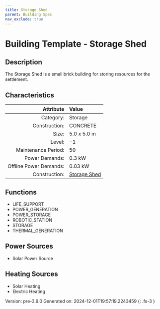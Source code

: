 ```yaml
---
title: Storage Shed
parent: Building Spec
nav_exclude: true
---
```

# Building Template - Storage Shed

## Description
The Storage Shed is a small brick building for storing resources for the settlement.

## Characteristics

| Attribute      | Value |
|--------:|:------|
|Category:|Storage|
|Construction:|CONCRETE|
|Size:|5.0 x 5.0 m|
|Level:|-1|
|Maintenance Period:|50|
|Power Demands:|0.3 kW|
|Offline Power Demands:|0.03 kW|
|Construction:|[Storage Shed](../construction/storage-shed.html)|

## Functions
      
- LIFE_SUPPORT
- POWER_GENERATION
- POWER_STORAGE
- ROBOTIC_STATION
- STORAGE
- THERMAL_GENERATION


## Power Sources
      
- Solar Power Source

## Heating Sources

- Solar Heating
- Electric Heating

Version: pre-3.9.0 Generated on: 2024-12-01T19:57:19.2243459
{: .fs-3 }